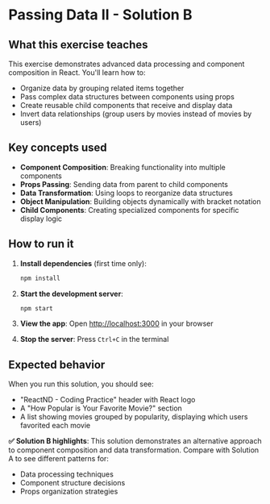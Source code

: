 # Passing Data II - Solution B

## What this exercise teaches

This exercise demonstrates advanced data processing and component composition in React. You'll learn how to:

- Organize data by grouping related items together
- Pass complex data structures between components using props
- Create reusable child components that receive and display data
- Invert data relationships (group users by movies instead of movies by users)

## Key concepts used

- **Component Composition**: Breaking functionality into multiple components
- **Props Passing**: Sending data from parent to child components
- **Data Transformation**: Using loops to reorganize data structures
- **Object Manipulation**: Building objects dynamically with bracket notation
- **Child Components**: Creating specialized components for specific display logic

## How to run it

1. **Install dependencies** (first time only):
   ```bash
   npm install
   ```

2. **Start the development server**:
   ```bash
   npm start
   ```

3. **View the app**: 
   Open [http://localhost:3000](http://localhost:3000) in your browser

4. **Stop the server**: Press `Ctrl+C` in the terminal

## Expected behavior

When you run this solution, you should see:

- "ReactND - Coding Practice" header with React logo
- A "How Popular is Your Favorite Movie?" section
- A list showing movies grouped by popularity, displaying which users favorited each movie

**✅ Solution B highlights**: This solution demonstrates an alternative approach to component composition and data transformation. Compare with Solution A to see different patterns for:
- Data processing techniques
- Component structure decisions
- Props organization strategies

